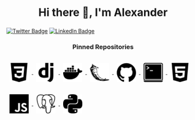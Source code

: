 <h1 align="center">Hi there 👋, I'm Alexander</h1>
<h3 align="center"></h3>


[![Twitter Badge](https://img.shields.io/badge/Twitter-Profile-informational?style=flat&logo=twitter&logoColor=white&color=1CA2F1)](https://twitter.com/B6SgM4kSb0s2htC)
[![LinkedIn Badge](https://img.shields.io/badge/LinkedIn-Profile-informational?style=flat&logo=linkedin&logoColor=white&color=0D76A8)](https://www.linkedin.com/in/kostenko-240693/)


<h3 align="center">Pinned Repositories</h3>

<a href="#">
  <img align="center" style="margin:1rem 0.5rem" width="50px" alt="css3" src="https://github.com/Gatalist/Gatalist/blob/main/svg/css3.svg">
</a>
<a href="#">
  <img align="center" style="margin:1rem 0.5rem" width="50px" alt="css3" src="https://github.com/Gatalist/Gatalist/blob/main/svg/django.svg">
</a>
<a href="#">
  <img align="center" style="margin:1rem 0.5rem" width="50px" alt="css3" src="https://github.com/Gatalist/Gatalist/blob/main/svg/docker.svg">
</a>
<a href="#">
  <img align="center" style="margin:1rem 0.5rem" width="50px" alt="css3" src="https://github.com/Gatalist/Gatalist/blob/main/svg/flask.svg">
</a>
<a href="#">
  <img align="center" style="margin:1rem 0.5rem" width="50px" alt="css3" src="https://github.com/Gatalist/Gatalist/blob/main/svg/github.svg">
</a>
<a href="#">
  <img align="center" style="margin:1rem 0.5rem" width="50px" alt="css3" src="https://github.com/Gatalist/Gatalist/blob/main/svg/gnometerminal.svg">
</a>
<a href="#">
  <img align="center" style="margin:1rem 0.5rem" width="50px" alt="css3" src="https://github.com/Gatalist/Gatalist/blob/main/svg/html5.svg">
</a>
<a href="#">
  <img align="center" style="margin:1rem 0.5rem" width="50px" alt="css3" src="https://github.com/Gatalist/Gatalist/blob/main/svg/javascript.svg">
</a>
<a href="#">
  <img align="center" style="margin:1rem 0.5rem" width="50px" alt="css3" src="https://github.com/Gatalist/Gatalist/blob/main/svg/postgresql.svg">
</a>
<a href="#">
  <img align="center" style="margin:1rem 0.5rem" width="50px" alt="css3" src="https://github.com/Gatalist/Gatalist/blob/main/svg/python.svg">
</a>


<!-- GitHub Stats -- >

<a href="https://github.com/braydoncoyer">
  <img align="center" style="margin:0.5rem" src="https://github-readme-stats.vercel.app/api/top-langs/?username=braydoncoyer&hide=html,css&title_color=ffffff&text_color=c9cacc&icon_color=4AB197&bg_color=1A2B34" />
</a>

<a href="https://github.com/braydoncoyer">
  <img align="center" style="margin:0.5rem" src="https://github-readme-stats.vercel.app/api?username=braydoncoyer&show_icons=true&line_height=27&count_private=true&title_color=ffffff&text_color=c9cacc&icon_color=4AB097&bg_color=1A2B34" alt="Braydon's GitHub Stats" />
</a>






[](https://img.shields.io/badge/Code-Angular-informational?style=flat&logo=angular&logoColor=white&color=4AB197)
![](https://img.shields.io/badge/Code-Ionic-informational?style=flat&logo=ionic&logoColor=white&color=4AB197)
![](https://img.shields.io/badge/Code-React-informational?style=flat&logo=react&logoColor=white&color=4AB197)
...

<details>
<summary>More Skills</summary>

[](https://img.shields.io/badge/Style-CSS-informational?style=flat&logo=css3&logoColor=white&color=4AB197)
![](https://img.shields.io/badge/Style-Tailwind-informational?style=flat&logo=Tailwind-CSS&logoColor=white&color=4AB197)
![](https://img.shields.io/badge/Style-Sass-informational?style=flat&logo=Sass&logoColor=white&color=4AB197)
![](https://img.shields.io/badge/Style-Stylus-informational?style=flat&logo=Stylus&logoColor=white&color=4AB197)
...
</details>





<!--
**Gatalist/Gatalist** is a ✨ _special_ ✨ repository because its `README.md` (this file) appears on your GitHub profile.

Here are some ideas to get you started:

- 🔭 I’m currently working on ...
- 🌱 I’m currently learning ...
- 👯 I’m looking to collaborate on ...
- 🤔 I’m looking for help with ...
- 💬 Ask me about ...
- 📫 How to reach me: ...
- 😄 Pronouns: ...
- ⚡ Fun fact: ...
-->

